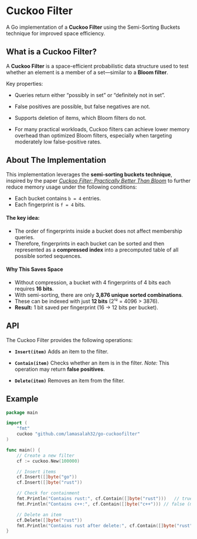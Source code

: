 # Cuckoo Filter
A Go implementation of a **Cuckoo Filter** using the Semi-Sorting Buckets technique for improved space efficiency. 

## What is a Cuckoo Filter?
A **Cuckoo Filter** is a space-efficient probabilistic data structure used to test whether an element is a member of a set—similar to a **Bloom filter**.

Key properties:

- Queries return either “possibly in set” or “definitely not in set”.

- False positives are possible, but false negatives are not.

- Supports deletion of items, which Bloom filters do not.

- For many practical workloads, Cuckoo filters can achieve lower memory overhead than optimized Bloom filters, especially when targeting moderately low false-positive rates.

## About The Implementation 
This implementation leverages the **semi-sorting buckets technique**, inspired by the paper [*Cuckoo Filter: Practically Better Than Bloom*](https://www.eecs.harvard.edu/~michaelm/postscripts/cuckoo-conext2014.pdf) to further reduce memory usage under the following conditions: 

- Each bucket contains `b = 4` entries.
- Each fingerprint is `f = 4` bits.

#### The key idea:

- The order of fingerprints inside a bucket does not affect membership queries.
- Therefore, fingerprints in each bucket can be sorted and then represented as a **compressed index** into a precomputed table of all possible sorted sequences.

#### Why This Saves Space
- Without compression, a bucket with 4 fingerprints of 4 bits each requires **16 bits**.
- With semi-sorting, there are only **3,876 unique sorted combinations**.
- These can be indexed with just **12 bits** (2¹² = 4096 > 3876).
- **Result:** 1 bit saved per fingerprint (16 → 12 bits per bucket).


## API

The Cuckoo Filter provides the following operations:

- **`Insert(item)`** Adds an item to the filter.

- **`Contain(item)`** Checks whether an item is in the filter. *Note:* This operation may return **false positives**.

- **`Delete(item)`** Removes an item from the filter.  


## Example

```go
package main

import (
    "fmt"
    cuckoo "github.com/lamasalah32/go-cuckoofilter"
)

func main() {
    // Create a new filter
    cf := cuckoo.New(100000)

    // Insert items
    cf.Insert([]byte("go"))
    cf.Insert([]byte("rust"))

    // Check for containment
    fmt.Println("Contains rust:", cf.Contain([]byte("rust")))   // true
    fmt.Println("Contains c++:", cf.Contain([]byte("c++"))) // false (may be false positive in some cases)

    // Delete an item
    cf.Delete([]byte("rust"))
    fmt.Println("Contains rust after delete:", cf.Contain([]byte("rust"))) // false
}
